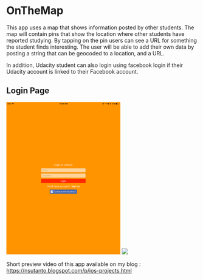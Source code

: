 # OnTheMap

This app uses a map that shows information posted by other students. The map will contain pins that show the location where other students have reported studying. By tapping on the pin users can see a URL for something the student finds interesting. The user will be able to add their own data by posting a string that can be geocoded to a location, and a URL.

In addition, Udacity student can also login using facebook login if their Udacity account is linked to their Facebook account.

## Login Page
<img src="https://github.com/nsutanto/ios-OnTheMap/blob/master/Presentation/IMG_0156.PNG" width="300">
<img src="https://media.giphy.com/media/l378gA9ZcrPUJnbTG/giphy.gif" width="300">

Short preview video of this app available on my blog : https://nsutanto.blogspot.com/p/ios-projects.html

